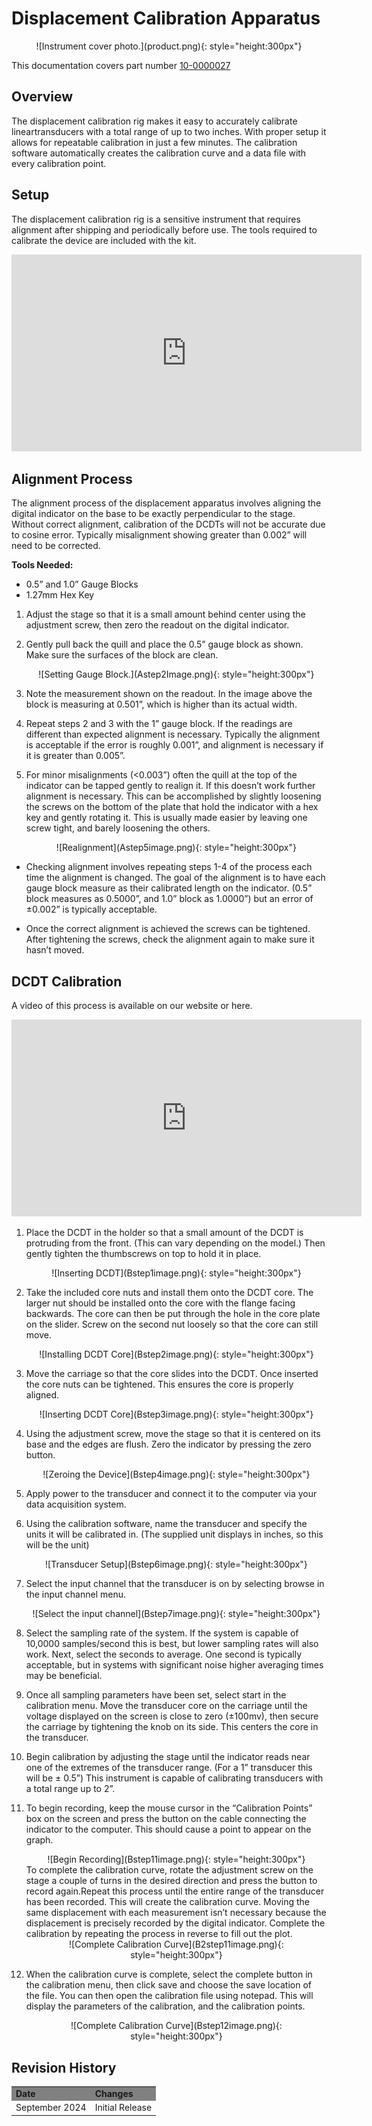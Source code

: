# Displacement Calibration Apparatus
<center>
![Instrument cover photo.](product.png){: style="height:300px"}
</center>

This documentation covers part number <a href="https://leemangeophysical.com/product/displacement-transducer-calibration-system/" target="_blank" rel="noopener noreferrer">10-0000027</a>


## Overview
The displacement calibration rig makes it easy to accurately calibrate
lineartransducers with a total range of up to two inches. With proper setup it
allows for repeatable calibration in just a few minutes. The calibration
software automatically creates the calibration curve and a data file with every
calibration point.

## Setup
The displacement calibration rig is a sensitive instrument that requires
alignment after shipping and periodically before use. The tools required to
calibrate the device are included with the kit.
<center>
<iframe width="560" height="315" src="https://www.youtube.com/embed/NtjN4-EOunA?si=mLN9Re8VEQxInxQp" title="YouTube video player" frameborder="0" allow="accelerometer; autoplay; clipboard-write; encrypted-media; gyroscope; picture-in-picture; web-share" referrerpolicy="strict-origin-when-cross-origin" allowfullscreen></iframe>
</center>

## Alignment Process
The alignment process of the displacement apparatus involves aligning the
digital indicator on the base to be exactly perpendicular to the stage. Without
correct alignment, calibration of the DCDTs will not be accurate due to cosine
error. Typically misalignment showing greater than 0.002” will need to be
corrected.   

**Tools Needed:**  
* 0.5” and 1.0” Gauge Blocks  
* 1.27mm Hex Key  

1. Adjust the stage so that it is a small amount behind center using the
   adjustment screw, then zero the readout on the digital indicator.  

1. Gently pull back the quill and place the 0.5” gauge block as shown. Make sure
   the surfaces of the block are clean.
    <center>
    ![Setting Gauge Block.](Astep2Image.png){: style="height:300px"}
    </center>
    
1. Note the measurement shown on the readout. In the image above the block is
   measuring at 0.501”, which is higher than its actual width.

1. Repeat steps 2 and 3 with the 1” gauge block. If the readings are different
   than expected alignment is necessary. Typically the alignment is acceptable
   if the error is roughly 0.001”, and alignment is necessary if it is greater
   than 0.005”.

1. For minor misalignments (<0.003”) often the quill at the top of the indicator
   can be tapped gently to realign it. If this doesn’t work further alignment is
   necessary. This can be accomplished by slightly loosening the screws on the
   bottom of the plate that hold the indicator with a hex key and gently
   rotating it. This is usually made easier by leaving one screw tight, and
   barely loosening the others.
    <center>
    ![Realignment](Astep5image.png){: style="height:300px"}
    </center>

* Checking alignment involves repeating steps 1-4 of the process each time the
alignment is changed. The goal of the alignment is to have each gauge block
measure as their calibrated length on the indicator. (0.5” block measures as
0.5000”, and 1.0” block as 1.0000”) but an error of ±0.002” is typically
acceptable.

* Once the correct alignment is achieved the screws can be tightened. After
tightening the screws, check the alignment again to make sure it hasn’t moved.

## DCDT Calibration
A video of this process is available on our website or here.
<center>
<iframe width="560" height="315" src="https://www.youtube.com/embed/iZCyS38wjKE?si=B7F-TkoeCBiC43oz" title="YouTube video player" frameborder="0" allow="accelerometer; autoplay; clipboard-write; encrypted-media; gyroscope; picture-in-picture; web-share" referrerpolicy="strict-origin-when-cross-origin" allowfullscreen></iframe>
</center>

1. Place the DCDT in the holder so that a small amount of the DCDT is protruding
   from the front. (This can vary depending on the model.) Then gently tighten
   the thumbscrews on top to hold it in place. 
    <center>
    ![Inserting DCDT](Bstep1image.png){: style="height:300px"}
    </center>

1. Take the included core nuts and install them onto the DCDT core. The larger
   nut should be installed onto the core with the flange facing backwards. The
   core can then be put through the hole in the core plate on the slider. Screw
   on the second nut loosely so that the core can still move. 
    <center>
    ![Installing DCDT Core](Bstep2image.png){: style="height:300px"}
    </center>

1. Move the carriage so that the core slides into the DCDT. Once inserted the
   core nuts can be tightened. This ensures the core is properly aligned. 
    <center>
    ![Inserting DCDT Core](Bstep3image.png){: style="height:300px"}
    </center>

1. Using the adjustment screw, move the stage so that it is centered on its base
   and the edges are flush. Zero the indicator by pressing the zero button. 
    <center>
    ![Zeroing the Device](Bstep4image.png){: style="height:300px"}
    </center>

1. Apply power to the transducer and connect it to the computer via your data
   acquisition system.

1. Using the calibration software, name the transducer and specify the units it
   will be calibrated in. (The supplied unit displays in inches, so this will be
   the unit)
    <center>
    ![Transducer Setup](Bstep6image.png){: style="height:300px"}
    </center>

1. Select the input channel that the transducer is on by selecting browse in the
   input channel menu. 
    <center>
    ![Select the input channel](Bstep7image.png){: style="height:300px"}
    </center>

1. Select the sampling rate of the system. If the system is capable of 10,0000
   samples/second this is best, but lower sampling rates will also work. Next,
   select the seconds to average. One second is typically acceptable, but in
   systems with significant noise higher averaging times may be beneficial.

1. Once all sampling parameters have been set, select start in the calibration
   menu. Move the transducer core on the carriage until the voltage displayed on
   the screen is close to zero (±100mv), then secure the carriage by tightening
   the knob on its side. This centers the core in the transducer.

1. Begin calibration by adjusting the stage until the indicator reads near one
   of the extremes of the transducer range. (For a 1” transducer this will be ±
   0.5”) This instrument is capable of calibrating transducers with a total
   range up to 2”.

1. To begin recording, keep the mouse cursor in the “Calibration Points” box on
   the screen and press the button on the cable connecting the indicator to the
   computer. This should cause a point to appear on the graph. 
    <center>
    ![Begin Recording](Bstep11image.png){: style="height:300px"}
    </center>
    To complete the calibration curve, rotate the adjustment screw on the stage a
    couple of turns in the desired direction and press the button to record
    again.Repeat this process until the entire range of the transducer has been
    recorded. This will create the calibration curve.  Moving the same displacement
    with each measurement isn’t necessary because the displacement is precisely
    recorded by the digital indicator. Complete the calibration by repeating the
    process in reverse to fill out the plot. 
    <center>
    ![Complete Calibration Curve](B2step11image.png){: style="height:300px"}
    </center>
1. When the calibration curve is complete, select the complete button in the
   calibration menu, then click save and choose the save location of the file.
   You can then open the calibration file using notepad. This will display the
   parameters of the calibration, and the calibration points.
    <center>
    ![Complete Calibration Curve](Bstep12image.png){: style="height:300px"}
    </center>

## Revision History
<table>

  <tr bgcolor="gray">
    <td><b>Date</b></td>
    <td><b>Changes</b></td>
  </tr>

  <tr>
    <td>September 2024</td>
    <td>Initial Release</td>
  </tr>

</table>